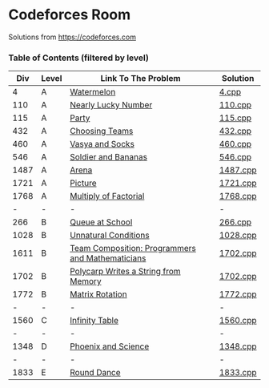 # Codeforces Room

Solutions from https://codeforces.com

### **Table of Contents (filtered by level)**
Div|Level|Link To The Problem|Solution|
-|-|-|-|
4|A|[Watermelon](https://codeforces.com/problemset/problem/4/A)|[4.cpp](https://github.com/myvsky/competitive-programming/blob/master/Codeforces/A/4.cpp)|
110|A|[Nearly Lucky Number](https://codeforces.com/problemset/problem/110/A)|[110.cpp](https://github.com/myvsky/competitive-programming/blob/master/Codeforces/A/110.cpp)|
115|A|[Party](https://codeforces.com/problemset/problem/115/A)|[115.cpp](https://github.com/myvsky/competitive-programming/blob/master/Codeforces/A/115.cpp)|
432|A|[Choosing Teams](https://codeforces.com/problemset/problem/432/A)|[432.cpp](https://github.com/myvsky/competitive-programming/blob/master/Codeforces/A/432.cpp)|
460|A|[Vasya and Socks](https://codeforces.com/problemset/problem/460/A)|[460.cpp](https://github.com/myvsky/competitive-programming/blob/master/Codeforces/A/460.cpp)|
546|A|[Soldier and Bananas](https://codeforces.com/problemset/problem/460/A)|[546.cpp](https://github.com/myvsky/competitive-programming/blob/master/Codeforces/A/546.cpp)|
1487|A|[Arena](https://codeforces.com/problemset/problem/1487/A)|[1487.cpp](https://github.com/myvsky/competitive-programming/blob/master/Codeforces/A/1487.cpp)|
1721|A|[Picture](https://codeforces.com/problemset/problem/1721/A)|[1721.cpp](https://github.com/myvsky/competitive-programming/blob/master/Codeforces/A/1721.cpp)|
1768|A|[Multiply of Factorial](https://codeforces.com/problemset/problem/1768/A)|[1768.cpp](https://github.com/myvsky/competitive-programming/blob/master/Codeforces/A/1768.cpp)|
-|-|-|-
266|B|[Queue at School](https://codeforces.com/problemset/problem/266/B)|[266.cpp](https://github.com/myvsky/competitive-programming/blob/master/Codeforces/B/266.cpp)|
1028|B|[Unnatural Conditions](https://codeforces.com/problemset/problem/1028/B)|[1028.cpp](https://github.com/myvsky/competitive-programming/blob/master/Codeforces/B/1028.cpp)|
1611|B|[Team Composition: Programmers and Mathematicians](https://codeforces.com/problemset/problem/1611/B)|[1702.cpp](https://github.com/myvsky/competitive-programming/blob/master/Codeforces/B/1611.cpp)|
1702|B|[Polycarp Writes a String from Memory](https://codeforces.com/problemset/problem/1702/B)|[1702.cpp](https://github.com/myvsky/competitive-programming/blob/master/Codeforces/B/1702.cpp)|
1772|B|[Matrix Rotation](https://codeforces.com/problemset/problem/1772/B)|[1772.cpp](https://github.com/myvsky/competitive-programming/blob/master/Codeforces/1772.cpp)|
-|-|-|-
1560|C|[Infinity Table](https://codeforces.com/problemset/problem/1560/C)|[1560.cpp](https://github.com/myvsky/competitive-programming/blob/master/Codeforces/C/1560.cpp)|
-|-|-|-
1348|D|[Phoenix and Science](https://codeforces.com/contest/1348/problem/D)|[1348.cpp](https://github.com/myvsky/competitive-programming/blob/master/Codeforces/D/1348.cpp)
-|-|-|-
1833|E|[Round Dance](https://codeforces.com/problemset/problem/1833/E)|[1833.cpp](https://github.com/myvsky/competitive-programming/blob/master/Codeforces/E/1833.cpp)|